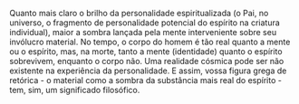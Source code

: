 ﻿Quanto mais claro o brilho da personalidade espiritualizada (o Pai, no universo, o fragmento de personalidade potencial do espírito na criatura individual), maior a sombra lançada pela mente interveniente sobre seu invólucro material. No tempo, o corpo do homem é tão real quanto a mente ou o espírito, mas, na morte, tanto a mente (identidade) quanto o espírito sobrevivem, enquanto o corpo não. Uma realidade cósmica pode ser não existente na experiência da personalidade. E assim, vossa figura grega de retórica - o material como a sombra da substância mais real do espírito - tem, sim, um significado filosófico.